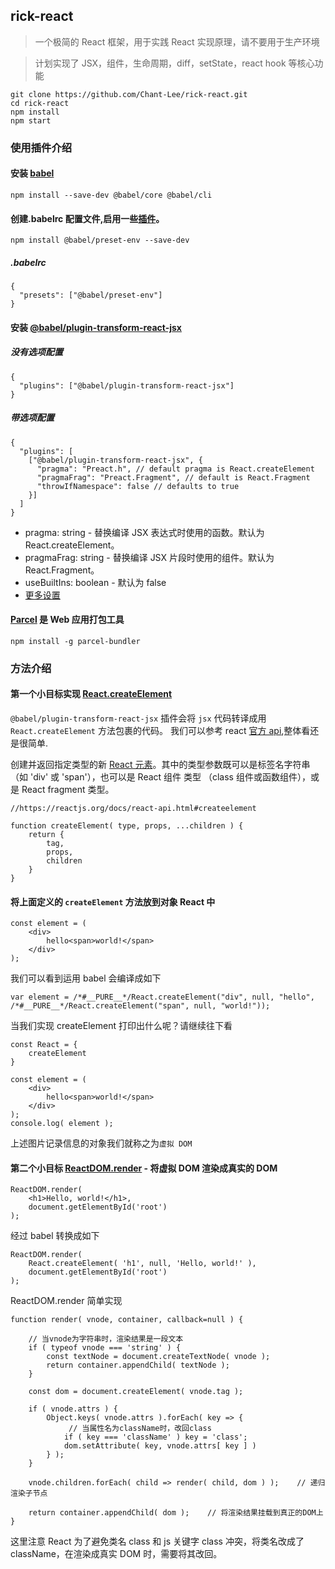 ## rick-react

> 一个极简的 React 框架，用于实践 React 实现原理，请不要用于生产环境

> 计划实现了 JSX，组件，生命周期，diff，setState，react hook 等核心功能

```
git clone https://github.com/Chant-Lee/rick-react.git
cd rick-react
npm install
npm start
```

### 使用插件介绍

#### 安装 [babel](https://www.babeljs.cn/setup#installation)

```
npm install --save-dev @babel/core @babel/cli
```

#### 创建.babelrc 配置文件,启用一些[插件](https://www.babeljs.cn/docs/plugins)。

```
npm install @babel/preset-env --save-dev

```

##### .babelrc

```
{
  "presets": ["@babel/preset-env"]
}
```

#### 安装 [@babel/plugin-transform-react-jsx](https://www.babeljs.cn/docs/babel-plugin-transform-react-jsx)

##### 没有选项配置

```
{
  "plugins": ["@babel/plugin-transform-react-jsx"]
}
```

##### 带选项配置

```
{
  "plugins": [
    ["@babel/plugin-transform-react-jsx", {
      "pragma": "Preact.h", // default pragma is React.createElement
      "pragmaFrag": "Preact.Fragment", // default is React.Fragment
      "throwIfNamespace": false // defaults to true
    }]
  ]
}
```

- pragma: string - 替换编译 JSX 表达式时使用的函数。默认为 React.createElement。
- pragmaFrag: string - 替换编译 JSX 片段时使用的组件。默认为 React.Fragment。
- useBuiltIns: boolean - 默认为 false
- [更多设置](https://babeljs.io/docs/en/plugins#plugin-options)

#### [Parcel](https://zh.parceljs.org/getting_started.html) 是 Web 应用打包工具

```
npm install -g parcel-bundler
```

### 方法介绍

#### 第一个小目标实现 [React.createElement](https://github.com/facebook/react/blob/master/packages/react/src/ReactElement.js)

`@babel/plugin-transform-react-jsx` 插件会将 `jsx` 代码转译成用 `React.createElement` 方法包裹的代码。
我们可以参考 react [官方 api](https://reactjs.org/docs/react-api.html#createelement),整体看还是很简单.

创建并返回指定类型的新 [React 元素](https://zh-hans.reactjs.org/docs/rendering-elements.html)。其中的类型参数既可以是标签名字符串（如 'div' 或 'span'），也可以是 React 组件 类型 （class 组件或函数组件），或是 React fragment 类型。

```
//https://reactjs.org/docs/react-api.html#createelement

function createElement( type, props, ...children ) {
    return {
        tag,
        props,
        children
    }
}
```

#### 将上面定义的 `createElement` 方法放到对象 React 中

```
const element = (
    <div>
        hello<span>world!</span>
    </div>
);
```

我们可以看到运用 babel 会编译成如下

```
var element = /*#__PURE__*/React.createElement("div", null, "hello", /*#__PURE__*/React.createElement("span", null, "world!"));

```

当我们实现 createElement 打印出什么呢？请继续往下看

```
const React = {
    createElement
}

const element = (
    <div>
        hello<span>world!</span>
    </div>
);
console.log( element );

```

上述图片记录信息的对象我们就称之为`虚拟 DOM`

#### 第二个小目标 [ReactDOM.render](https://github.com/facebook/react/blob/master/packages/react-dom/src/client/ReactDOMLegacy.js) - **将虚拟 DOM 渲染成真实的 DOM**

```
ReactDOM.render(
    <h1>Hello, world!</h1>,
    document.getElementById('root')
);
```

经过 babel 转换成如下

```
ReactDOM.render(
    React.createElement( 'h1', null, 'Hello, world!' ),
    document.getElementById('root')
);
```

ReactDOM.render 简单实现

```
function render( vnode, container, callback=null ) {

    // 当vnode为字符串时，渲染结果是一段文本
    if ( typeof vnode === 'string' ) {
        const textNode = document.createTextNode( vnode );
        return container.appendChild( textNode );
    }

    const dom = document.createElement( vnode.tag );

    if ( vnode.attrs ) {
        Object.keys( vnode.attrs ).forEach( key => {
             // 当属性名为className时，改回class
            if ( key === 'className' ) key = 'class';
            dom.setAttribute( key, vnode.attrs[ key ] )
        } );
    }

    vnode.children.forEach( child => render( child, dom ) );    // 递归渲染子节点

    return container.appendChild( dom );    // 将渲染结果挂载到真正的DOM上
}

```

这里注意 React 为了避免类名 class 和 js 关键字 class 冲突，将类名改成了 className，在渲染成真实 DOM 时，需要将其改回。
